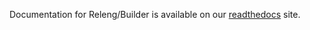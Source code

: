 Documentation for Releng/Builder is available on our [readthedocs][1] site.

[1]: https://docs.opendaylight.org/projects/releng-builder/en/latest/
